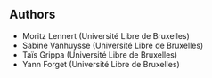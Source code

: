 Authors
-------

* Moritz Lennert (Université Libre de Bruxelles)
* Sabine Vanhuysse (Université Libre de Bruxelles)
* Taïs Grippa (Université Libre de Bruxelles)
* Yann Forget (Université Libre de Bruxelles)
